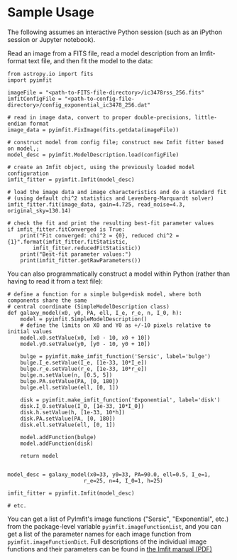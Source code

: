 # Sample Usage

The following assumes an interactive Python session (such as an iPython session
or Jupyter notebook).

Read an image from a FITS file, read a model description from an Imfit-format text file,
and then fit the model to the data:

    from astropy.io import fits
    import pyimfit
    
    imageFile = "<path-to-FITS-file-directory>/ic3478rss_256.fits"
    imfitConfigFile = "<path-to-config-file-directory>/config_exponential_ic3478_256.dat"

    # read in image data, convert to proper double-precisions, little-endian format
    image_data = pyimfit.FixImage(fits.getdata(imageFile))

    # construct model from config file; construct new Imfit fitter based on model,;
    model_desc = pyimfit.ModelDescription.load(configFile)

    # create an Imfit object, using the previously loaded model configuration
    imfit_fitter = pyimfit.Imfit(model_desc)

    # load the image data and image characteristics and do a standard fit
    # (using default chi^2 statistics and Levenberg-Marquardt solver)
    imfit_fitter.fit(image_data, gain=4.725, read_noise=4.3, original_sky=130.14)
    
    # check the fit and print the resulting best-fit parameter values
    if imfit_fitter.fitConverged is True:
        print("Fit converged: chi^2 = {0}, reduced chi^2 = {1}".format(imfit_fitter.fitStatistic,
            imfit_fitter.reducedFitStatistic))
        print("Best-fit parameter values:")
        print(imfit_fitter.getRawParameters())
        

You can also programmatically construct a model within Python (rather than having
to read it from a text file):

    # define a function for a simple bulge+disk model, where both components share the same
    # central coordinate (SimpleModelDescription class)
    def galaxy_model(x0, y0, PA, ell, I_e, r_e, n, I_0, h):
        model = pyimfit.SimpleModelDescription()
        # define the limits on X0 and Y0 as +/-10 pixels relative to initial values
        model.x0.setValue(x0, [x0 - 10, x0 + 10])
        model.y0.setValue(y0, [y0 - 10, y0 + 10])
        
        bulge = pyimfit.make_imfit_function('Sersic', label='bulge')
        bulge.I_e.setValue(I_e, [1e-33, 10*I_e])
        bulge.r_e.setValue(r_e, [1e-33, 10*r_e])
        bulge.n.setValue(n, [0.5, 5])
        bulge.PA.setValue(PA, [0, 180])
        bulge.ell.setValue(ell, [0, 1])
        
        disk = pyimfit.make_imfit_function('Exponential', label='disk')
        disk.I_0.setValue(I_0, [1e-33, 10*I_0])
        disk.h.setValue(h, [1e-33, 10*h])
        disk.PA.setValue(PA, [0, 180])
        disk.ell.setValue(ell, [0, 1])
        
        model.addFunction(bulge)
        model.addFunction(disk)
    
        return model
    
    
    model_desc = galaxy_model(x0=33, y0=33, PA=90.0, ell=0.5, I_e=1, 
                            r_e=25, n=4, I_0=1, h=25)

    imfit_fitter = pyimfit.Imfit(model_desc)

    # etc.

You can get a list of PyImfit's image functions ("Sersic", "Exponential", etc.) from the package-level 
variable `pyimfit.imageFunctionList`, and you can get a list of the parameter names for each image 
function from `pyimfit.imageFunctionDict`. Full descriptions of the individual image functions and
their parameters can be found in [the Imfit manual (PDF)](http://www.mpe.mpg.de/~erwin/resources/imfit/imfit_howto.pdf)
